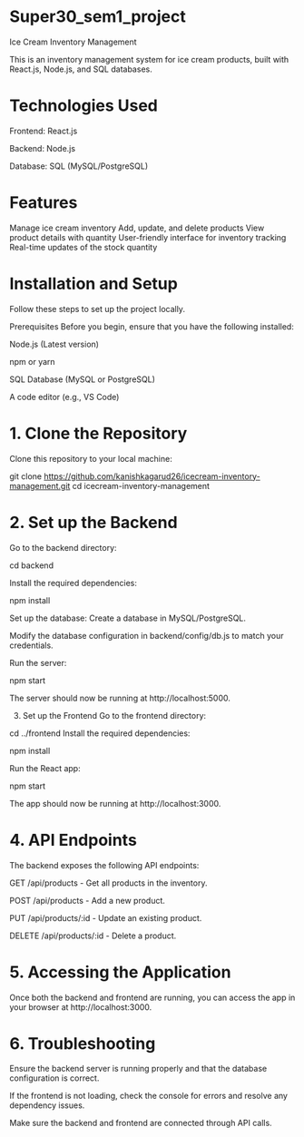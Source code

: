 # Super30_sem1_project
Ice Cream Inventory Management

This is an inventory management system for ice cream products, built with React.js, Node.js, and SQL databases.

# Technologies Used
 Frontend: React.js

 Backend: Node.js

 Database: SQL (MySQL/PostgreSQL)

# Features

Manage ice cream inventory
Add, update, and delete products
View product details with quantity
User-friendly interface for inventory tracking
Real-time updates of the stock quantity

# Installation and Setup 
Follow these steps to set up the project locally.

Prerequisites
Before you begin, ensure that you have the following installed:

Node.js (Latest version)

npm or yarn

SQL Database (MySQL or PostgreSQL)

A code editor (e.g., VS Code)

# 1. Clone the Repository
Clone this repository to your local machine:

git clone https://github.com/kanishkagarud26/icecream-inventory-management.git
cd icecream-inventory-management

# 2. Set up the Backend
Go to the backend directory:

cd backend

Install the required dependencies:

npm install

Set up the database:
Create a database in MySQL/PostgreSQL.

Modify the database configuration in backend/config/db.js to match your credentials.

Run the server:

npm start

The server should now be running at http://localhost:5000.

3. Set up the Frontend
Go to the frontend directory:

cd ../frontend
Install the required dependencies:

npm install

Run the React app:

npm start

The app should now be running at http://localhost:3000.

# 4. API Endpoints

The backend exposes the following API endpoints:

GET /api/products - Get all products in the inventory.

POST /api/products - Add a new product.

PUT /api/products/:id - Update an existing product.

DELETE /api/products/:id - Delete a product.

# 5. Accessing the Application

Once both the backend and frontend are running, you can access the app in your browser at http://localhost:3000.

# 6. Troubleshooting

Ensure the backend server is running properly and that the database configuration is correct.

If the frontend is not loading, check the console for errors and resolve any dependency issues.

Make sure the backend and frontend are connected through API calls.

